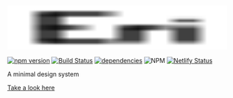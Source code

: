 [<img height="100" width="100%" src="docs/icons/icon.svg">](https://eri.netlify.app)

[![npm version](https://badge.fury.io/js/eri.svg)](https://badge.fury.io/js/eri)
[![Build Status](https://travis-ci.com/benji6/eri.svg?branch=master)](https://travis-ci.com/benji6/eri)
[![dependencies](https://david-dm.org/benji6/eri.svg)](https://david-dm.org/benji6/eri)
![NPM](https://img.shields.io/npm/l/eri)
[![Netlify Status](https://api.netlify.com/api/v1/badges/20f658d0-9029-4e25-a7e1-02ef3d9fa74c/deploy-status)](https://app.netlify.com/sites/eri/deploys)

A minimal design system

[Take a look here](https://eri.netlify.app)
